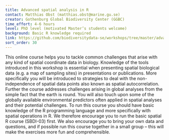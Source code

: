 ```yaml
---
title: Advanced spatial analysis in R
contact: Matthias Obst (matthias.obst@marine.gu.se)
creator: Gothenburg Global Biodiversity Center (GGBC)
time_effort: 4-6 hours
level: PhD level (motivated Master’s students welcome)
background: Basic R knowledge required 
link: https://github.com/biodiversitydata-se/workshops/tree/master/advanced_spatial_r
sort_order: 30
---
```

This online course helps you to tackle common challenges that arise with any kind of spatial coordinate data in biology. Knowledge of the tools introduced in this workshop is essential when presenting spatial biological data (e.g. a map of sampling sites) in presentations or publications. More specifically you will be introduced to strategies to deal with the non-independence of spatial data points also known as spatial autocorrelation. Further the course addresses challenges arising in global analyses from the simple fact that the earth is round. You will also touch upon some of the globally available environmental predictors often applied in spatial analyses and their potential challenges. To run this course you should have basic knowledge of the R programming language and more specifically with spatial operations in R. We therefore encourage you to run the basic spatial R course (SBDI-03) first. We also encourage you to bring your own data and questions, and if possible run this course together in a small group – this will make the exercises more fun and comprehensible.
